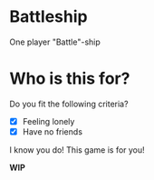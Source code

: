 # Battleship
One player "Battle"-ship

# Who is this for?
Do you fit the following criteria?

- [x] Feeling lonely
- [x] Have no friends

I know you do! This game is for you!

**WIP**
